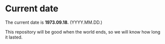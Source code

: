 # Current date

The current date is **1973.09.18.** (YYYY.MM.DD.)

This repository will be good when the world ends, so we will know how long it lasted.